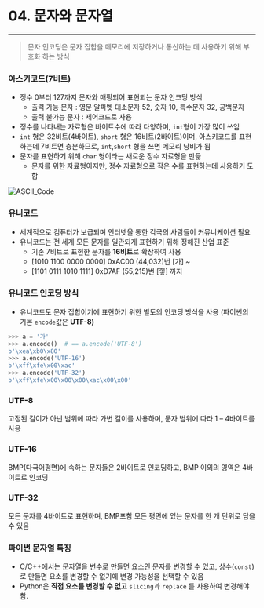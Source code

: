 # 04. 문자와 문자열

---

> 문자 인코딩은 문자 집합을 메모리에 저장하거나 통신하는 데 사용하기 위해 부호화 하는 방식
> 

### 아스키코드(7비트)

- 정수 0부터 127까지 문자와 매핑되어 표현되는 문자 인코딩 방식
    - 출력 가능 문자 : 영문 알파벳 대소문자 52, 숫자 10, 특수문자 32, 공백문자
    - 출력 불가능 문자 : 제어코드로 사용
- 정수를 나타내는 자료형은 바이트수에 따라 다양하며, `int`형이 가장 많이 쓰임
- `int` 형은 32비트(4바이트), `short` 형은 16비트(2바이트)이며,
아스키코드를 표현하는데 7비트면 충분하므로, `int`,`short` 형을 쓰면 메모리 낭비가 됨
- 문자를 표현하기 위해 `char` 형이라는 새로운 정수 자료형을 만듦
    - 문자를 위한 자료형이지만, 정수 자료형으로 작은 수를 표현하는데 사용하기 도 함

![ASCII_Code](https://mblogthumb-phinf.pstatic.net/20160211_209/ansdbtls4067_1455192707460IhXKg_JPEG/ASCII_Code_%C0%CF%B6%F7%C7%A5_-_%C0%DB%BC%BA%C0%DA_-_%B6%AB%BE%B2001.png?type=w800)

### 유니코드

- 세계적으로 컴퓨터가 보급되며 인터넷울 통한 각국의 사람들이 커뮤니케이션 필요
- 유니코드는 전 세계 모든 문자를 일관되게 표현하기 위해 정해진 산업 표준
    - 기존 7비트로 표현한 문자를 **16비트**로 확장하여 사용
    - [1010 1100 0000 0000] 0xAC00 (44,032)번 [가] ~
    - [1101 0111 1010 1111] 0xD7AF (55,215)번 [힣] 까지

### 유니코드 인코딩 방식

- 유니코드도 문자 집합이기에 표현하기 위한 별도의 인코딩 방식을 사용
(파이썬의 기본 `encode`값은 **UTF-8)**

```python
>>> a = '가'
>>> a.encode()  # == a.encode('UTF-8')
b'\xea\xb0\x80'
>>> a.encode('UTF-16')
b'\xff\xfe\x00\xac'
>>> a.encode('UTF-32')
b'\xff\xfe\x00\x00\x00\xac\x00\x00'
```

### UTF-8

고정된 길이가 아닌 범위에 따라 가변 길이를 사용하며, 문자 범위에 따라 1 – 4바이트를 사용

### UTF-16

BMP(다국어평면)에 속하는 문자들은 2바이트로 인코딩하고, BMP 이외의 영역은 4바이트로 인코딩

### UTF-32

모든 문자를 4바이트로 표현하며, BMP포함 모든 평면에 있는 문자를 한 개 단위로 담을 수 있음

### 파이썬 문자열 특징

- C/C++에서는 문자열을 변수로 만들면 요소인 문자를 변경할 수 있고, 상수(`const`)로 만들면 요소를 변경할 수 없기에 변경 가능성을 선택할 수 있음
- Python은 **직접 요소를 변경할 수 없고** `slicing`과 `replace` 를 사용하여 변경해야 함.